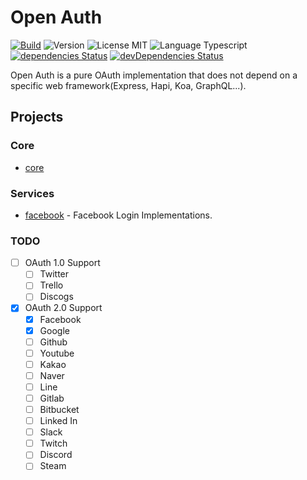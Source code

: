 # Open Auth

<p align="left">
  <a href="https://github.com/wan2land/openauth/actions?query=workflow%3A%22Node.js+CI%22"><img alt="Build" src="https://img.shields.io/github/workflow/status/wan2land/openauth/Node.js%20CI?logo=github&style=flat-square" /></a>
  <img alt="Version" src="https://img.shields.io/badge/dynamic/json?style=flat-square&color=fe7d37&label=version&query=%24.version&url=https%3A%2F%2Fraw.githubusercontent.com%2Fwan2land%2Fopenauth%2Fmaster%2Flerna.json" />
  <img alt="License MIT" src="https://img.shields.io/badge/license-MIT-97ca00.svg?style=flat-square" />
  <img alt="Language Typescript" src="https://img.shields.io/badge/language-Typescript-007acc.svg?style=flat-square" />
  <br />
  <a href="https://david-dm.org/wan2land/openauth"><img alt="dependencies Status" src="https://img.shields.io/david/wan2land/openauth.svg?style=flat-square" /></a>
  <a href="https://david-dm.org/wan2land/openauth?type=dev"><img alt="devDependencies Status" src="https://img.shields.io/david/dev/wan2land/openauth.svg?style=flat-square" /></a>
</p>

Open Auth is a pure OAuth implementation that does not depend on a specific web framework(Express, Hapi, Koa, GraphQL...).

## Projects

### Core

- [core](./packages/core)


### Services

- [facebook](./packages/facebook) - Facebook Login Implementations.

### TODO

- [ ] OAuth 1.0 Support
  - [ ] Twitter
  - [ ] Trello
  - [ ] Discogs
- [x] OAuth 2.0 Support
  - [x] Facebook
  - [x] Google
  - [ ] Github
  - [ ] Youtube
  - [ ] Kakao
  - [ ] Naver
  - [ ] Line
  - [ ] Gitlab
  - [ ] Bitbucket
  - [ ] Linked In
  - [ ] Slack
  - [ ] Twitch
  - [ ] Discord
  - [ ] Steam
